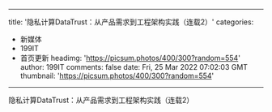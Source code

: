 
---
title: '隐私计算DataTrust：从产品需求到工程架构实践（连载2）'
categories: 
 - 新媒体
 - 199IT
 - 首页更新
headimg: 'https://picsum.photos/400/300?random=554'
author: 199IT
comments: false
date: Fri, 25 Mar 2022 07:02:03 GMT
thumbnail: 'https://picsum.photos/400/300?random=554'
---

<div>   
隐私计算DataTrust：从产品需求到工程架构实践（连载2）  
</div>
            